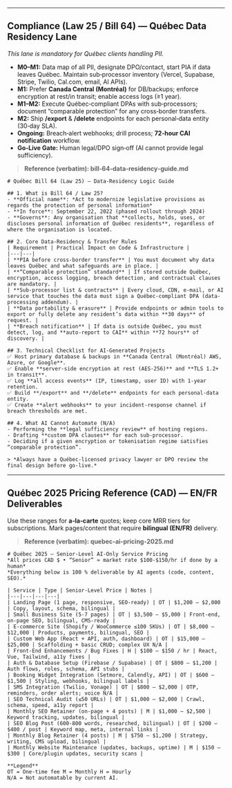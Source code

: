 

---

## Compliance (Law 25 / Bill 64) — Québec Data Residency Lane
*This lane is mandatory for Québec clients handling PII.*

- **M0–M1:** Data map of all PII, designate DPO/contact, start PIA if data leaves Québec. Maintain sub‑processor inventory (Vercel, Supabase, Stripe, Twilio, Cal.com, email, AI APIs).  
- **M1:** Prefer **Canada Central (Montréal)** for DB/backups; enforce encryption at rest/in transit; enable access logs (≥1 year).  
- **M1–M2:** Execute Québec‑compliant DPAs with sub‑processors; document “comparable protection” for any cross‑border transfers.  
- **M2:** Ship **/export** & **/delete** endpoints for each personal‑data entity (30‑day SLA).  
- **Ongoing:** Breach‑alert webhooks; drill process; **72‑hour CAI notification** workflow.  
- **Go‑Live Gate:** Human legal/DPO sign‑off (AI cannot provide legal sufficiency).

> **Reference (verbatim): bill‑64‑data‑residency‑guide.md**
```
# Québec Bill 64 (Law 25) – Data-Residency Logic Guide

## 1. What is Bill 64 / Law 25?
- **Official name**: *Act to modernize legislative provisions as regards the protection of personal information*  
- **In force**: September 22, 2022 (phased rollout through 2024)  
- **Governs**: Any organisation that **collects, holds, uses, or discloses personal information of Québec residents**, regardless of where the organisation is located.

## 2. Core Data-Residency & Transfer Rules
| Requirement | Practical Impact on Code & Infrastructure |
|---|---|
| **PIA before cross-border transfer** | You must document why data leaves Québec and what safeguards are in place. |
| **“Comparable protection” standard** | If stored outside Québec, encryption, access logging, breach detection, and contractual clauses are mandatory. |
| **Sub-processor list & contracts** | Every cloud, CDN, e-mail, or AI service that touches the data must sign a Québec-compliant DPA (data-processing addendum). |
| **Data portability & erasure** | Provide endpoints or admin tools to export or fully delete any resident’s data within **30 days** of request. |
| **Breach notification** | If data is outside Québec, you must detect, log, and **auto-report to CAI** within **72 hours** of discovery. |

## 3. Technical Checklist for AI-Generated Projects
✅ Host primary database & backups in **Canada Central (Montréal) AWS, Azure, or Google**.  
✅ Enable **server-side encryption at rest (AES-256)** and **TLS 1.2+ in transit**.  
✅ Log **all access events** (IP, timestamp, user ID) with 1-year retention.  
✅ Build **/export** and **/delete** endpoints for each personal-data entity.  
✅ Create **alert webhooks** to your incident-response channel if breach thresholds are met.

## 4. What AI Cannot Automate (N/A)
- Performing the **legal sufficiency review** of hosting regions.  
- Drafting **custom DPA clauses** for each sub-processor.  
- Deciding if a given encryption or tokenisation regime satisfies “comparable protection”.  

> *Always have a Québec-licensed privacy lawyer or DPO review the final design before go-live.*
```

---

## Québec 2025 Pricing Reference (CAD) — EN/FR Deliverables
Use these ranges for **a‑la‑carte** quotes; keep core MRR tiers for subscriptions. Mark pages/content that require **bilingual (EN/FR)** delivery.

> **Reference (verbatim): quebec‑ai‑pricing‑2025.md**
```
# Québec 2025 – Senior-Level AI-Only Service Pricing
*All prices CAD $ • “Senior” ≈ market rate $100-$150/hr if done by a human*  
*Everything below is 100 % deliverable by AI agents (code, content, SEO).*

| Service | Type | Senior-Level Price | Notes |
|---|---|---|---|
| Landing Page (1 page, responsive, SEO-ready) | OT | $1,200 – $2,000 | Copy, layout, schema, bilingual |
| Small Business Site (5-7 pages) | OT | $3,500 – $5,000 | Front-end, on-page SEO, bilingual, CMS-ready |
| E-commerce Site (Shopify / WooCommerce ≤100 SKUs) | OT | $8,000 – $12,000 | Products, payments, bilingual, SEO |
| Custom Web App (React + API, auth, dashboard) | OT | $15,000 – $25,000 | Scaffolding + basic CRUD; complex UX N/A |
| Front-End Enhancements / Bug Fixes | H | $100 – $150 / hr | React, Vue, Tailwind, a11y fixes |
| Auth & Database Setup (Firebase / Supabase) | OT | $800 – $1,200 | Auth flows, roles, schema, API stubs |
| Booking Widget Integration (Setmore, Calendly, API) | OT | $600 – $1,500 | Styling, webhooks, bilingual labels |
| SMS Integration (Twilio, Vonage) | OT | $800 – $2,000 | OTP, reminders, order alerts; voice N/A |
| SEO Technical Audit (≤50 URLs) | OT | $1,000 – $2,000 | Crawl, schema, speed, a11y report |
| Monthly SEO Retainer (on-page + 4 posts) | M | $1,000 – $2,500 | Keyword tracking, updates, bilingual |
| SEO Blog Post (600-800 words, researched, bilingual) | OT | $200 – $400 / post | Keyword map, meta, internal links |
| Monthly Blog Retainer (4 posts) | M | $750 – $1,200 | Strategy, writing, CMS upload, bilingual |
| Monthly Website Maintenance (updates, backups, uptime) | M | $150 – $300 | Core/plugin updates, security scans |

**Legend**  
OT = One-time fee M = Monthly H = Hourly  
N/A = Not automatable by current AI.

```
